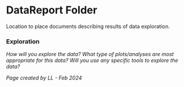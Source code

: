 
# DataReport Folder

Location to place documents describing results of data exploration.


### Exploration

*How will you explore the data?*
*What type of plots/analyses are most appropriate for this data?*
*Will you use any specific tools to explore the data?*


 *Page created by LL - Feb 2024*